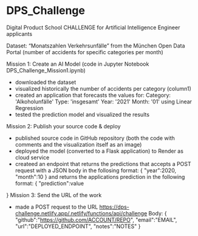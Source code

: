 # DPS_Challenge
Digital Product School CHALLENGE for Artificial Intelligence Engineer applicants

Dataset: “Monatszahlen Verkehrsunfälle” from the München Open Data Portal (number of accidents for specific categories per month) 

Mission 1: Create an AI Model (code in Jupyter Notebook DPS_Challenge_Mission1.ipynb)
- downloaded the dataset
- visualized historically the number of accidents per category (column1)
- created an application that forecasts the values for:
Category: 'Alkoholunfälle'
Type: 'insgesamt'
Year: '2021'
Month: '01'
using Linear Regression
- tested the prediction model and visualized the results 


Mission 2: Publish your source code & deploy
- published source code in GitHub repository (both the code with comments and the visualization itself as an image)
- deployed the model (converted to a Flask application) to Render as cloud service
- createed an endpoint that returns the predictions that accepts a POST request with a JSON body in the follosing format: 
{
"year":2020,
"month":10
}
and returns the applications prediction in the following format: 
{
"prediction":value

}
Mission 3: Send the URL of the work
- made a POST request to the URL https://dps-challenge.netlify.app/.netlify/functions/api/challenge
Body: 
{
"github":"https://github.com/ACCOUNT/REPO",
"email":"EMAIL",
"url":"DEPLOYED_ENDPOINT", 
"notes":"NOTES"
}
